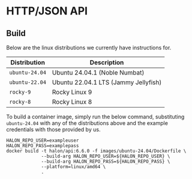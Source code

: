 # HTTP/JSON API

## Build

Below are the linux distributions we currently have instructions for.

| Distribution   | Description                          |
| -------------- | -----------------------------------  |
| `ubuntu-24.04` | Ubuntu 24.04.1 (Noble Numbat)        |
| `ubuntu-22.04` | Ubuntu 22.04.1 LTS (Jammy Jellyfish) |
| `rocky-9`      | Rocky Linux 9                        |
| `rocky-8`      | Rocky Linux 8                        |

To build a container image, simply run the below command, substituting `ubuntu-24.04` with any of the distributions above and the example credentials with those provided by us.

```
HALON_REPO_USER=exampleuser
HALON_REPO_PASS=examplepass
docker build -t halon/api:6.6.0 -f images/ubuntu-24.04/Dockerfile \
             --build-arg HALON_REPO_USER=${HALON_REPO_USER} \
             --build-arg HALON_REPO_PASS=${HALON_REPO_PASS} \
             --platform=linux/amd64 \
             .
```
